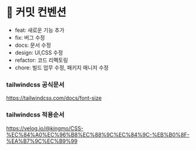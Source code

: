 # 🌱 커밋 컨벤션

- feat: 새로운 기능 추가
- fix: 버그 수정
- docs: 문서 수정
- design: UI,CSS 수정
- refactor: 코드 리펙토링
- chore: 빌드 업무 수정, 패키지 매니저 수정


### tailwindcss 공식문서

https://tailwindcss.com/docs/font-size

### tailwindcss 적용순서

https://velog.io/@kingmo/CSS-%EC%84%A0%EC%96%B8%EC%88%9C%EC%84%9C-%EB%B0%8F-%EA%B7%9C%EC%B9%99
